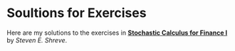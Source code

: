# Soultions for Exercises


Here are my solutions to the exercises in [**Stochastic Calculus for Finance I**](https://www.amazon.com/Stochastic-Calculus-Finance-Binomial-Springer/dp/0387249680) by *Steven E. Shreve*.
